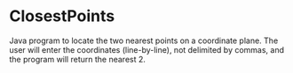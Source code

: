 # ClosestPoints
Java program to locate the two nearest points on a coordinate plane. The user will enter the coordinates (line-by-line), not delimited by commas, and the program will return the nearest 2.
